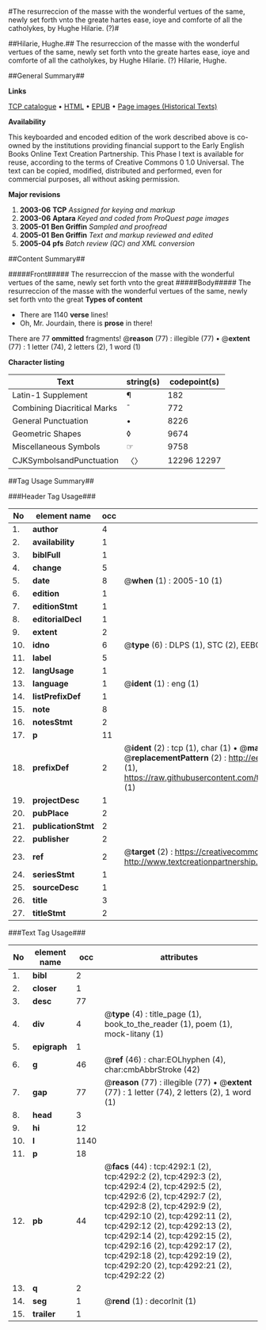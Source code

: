 #The resurreccion of the masse with the wonderful vertues of the same, newly set forth vnto the greate hartes ease, ioye and comforte of all the catholykes, by Hughe Hilarie. (?)#

##Hilarie, Hughe.##
The resurreccion of the masse with the wonderful vertues of the same, newly set forth vnto the greate hartes ease, ioye and comforte of all the catholykes, by Hughe Hilarie. (?)
Hilarie, Hughe.

##General Summary##

**Links**

[TCP catalogue](http://www.ota.ox.ac.uk/tcp/)  • 
[HTML](http://tei.it.ox.ac.uk/tcp/Texts-HTML/free/A03/A03337.html)  • 
[EPUB](http://tei.it.ox.ac.uk/tcp/Texts-EPUB/free/A03/A03337.epub) • 
[Page images (Historical Texts)](https://data.historicaltexts.jisc.ac.uk/view?pubId=eebo-99839836e&pageId=eebo-99839836e-4292-1)

**Availability**

This keyboarded and encoded edition of the
	       work described above is co-owned by the institutions
	       providing financial support to the Early English Books
	       Online Text Creation Partnership. This Phase I text is
	       available for reuse, according to the terms of Creative
	       Commons 0 1.0 Universal. The text can be copied,
	       modified, distributed and performed, even for
	       commercial purposes, all without asking permission.

**Major revisions**

1. __2003-06__ __TCP__ *Assigned for keying and markup*
1. __2003-06__ __Aptara__ *Keyed and coded from ProQuest page images*
1. __2005-01__ __Ben Griffin__ *Sampled and proofread*
1. __2005-01__ __Ben Griffin__ *Text and markup reviewed and edited*
1. __2005-04__ __pfs__ *Batch review (QC) and XML conversion*

##Content Summary##

#####Front#####
The resurreccion of the masse with the wonderful vertues of the same, newly set forth vnto the great
#####Body#####
The resurreccion of the masse with the wonderful vertues of the same, newly set forth vnto the great
**Types of content**

  * There are 1140 **verse** lines!
  * Oh, Mr. Jourdain, there is **prose** in there!

There are 77 **ommitted** fragments! 
 @__reason__ (77) : illegible (77)  •  @__extent__ (77) : 1 letter (74), 2 letters (2), 1 word (1)

**Character listing**


|Text|string(s)|codepoint(s)|
|---|---|---|
|Latin-1 Supplement|¶|182|
|Combining             Diacritical Marks|̄|772|
|General Punctuation|•|8226|
|Geometric Shapes|◊|9674|
|Miscellaneous Symbols|☞|9758|
|CJKSymbolsandPunctuation|〈〉|12296 12297|

##Tag Usage Summary##

###Header Tag Usage###

|No|element name|occ|attributes|
|---|---|---|---|
|1.|__author__|4||
|2.|__availability__|1||
|3.|__biblFull__|1||
|4.|__change__|5||
|5.|__date__|8| @__when__ (1) : 2005-10 (1)|
|6.|__edition__|1||
|7.|__editionStmt__|1||
|8.|__editorialDecl__|1||
|9.|__extent__|2||
|10.|__idno__|6| @__type__ (6) : DLPS (1), STC (2), EEBO-CITATION (1), PROQUEST (1), VID (1)|
|11.|__label__|5||
|12.|__langUsage__|1||
|13.|__language__|1| @__ident__ (1) : eng (1)|
|14.|__listPrefixDef__|1||
|15.|__note__|8||
|16.|__notesStmt__|2||
|17.|__p__|11||
|18.|__prefixDef__|2| @__ident__ (2) : tcp (1), char (1)  •  @__matchPattern__ (2) : ([0-9\-]+):([0-9IVX]+) (1), (.+) (1)  •  @__replacementPattern__ (2) : http://eebo.chadwyck.com/downloadtiff?vid=$1&page=$2 (1), https://raw.githubusercontent.com/textcreationpartnership/Texts/master/tcpchars.xml#$1 (1)|
|19.|__projectDesc__|1||
|20.|__pubPlace__|2||
|21.|__publicationStmt__|2||
|22.|__publisher__|2||
|23.|__ref__|2| @__target__ (2) : https://creativecommons.org/publicdomain/zero/1.0/ (1), http://www.textcreationpartnership.org/docs/. (1)|
|24.|__seriesStmt__|1||
|25.|__sourceDesc__|1||
|26.|__title__|3||
|27.|__titleStmt__|2||


###Text Tag Usage###

|No|element name|occ|attributes|
|---|---|---|---|
|1.|__bibl__|2||
|2.|__closer__|1||
|3.|__desc__|77||
|4.|__div__|4| @__type__ (4) : title_page (1), book_to_the_reader (1), poem (1), mock-litany (1)|
|5.|__epigraph__|1||
|6.|__g__|46| @__ref__ (46) : char:EOLhyphen (4), char:cmbAbbrStroke (42)|
|7.|__gap__|77| @__reason__ (77) : illegible (77)  •  @__extent__ (77) : 1 letter (74), 2 letters (2), 1 word (1)|
|8.|__head__|3||
|9.|__hi__|12||
|10.|__l__|1140||
|11.|__p__|18||
|12.|__pb__|44| @__facs__ (44) : tcp:4292:1 (2), tcp:4292:2 (2), tcp:4292:3 (2), tcp:4292:4 (2), tcp:4292:5 (2), tcp:4292:6 (2), tcp:4292:7 (2), tcp:4292:8 (2), tcp:4292:9 (2), tcp:4292:10 (2), tcp:4292:11 (2), tcp:4292:12 (2), tcp:4292:13 (2), tcp:4292:14 (2), tcp:4292:15 (2), tcp:4292:16 (2), tcp:4292:17 (2), tcp:4292:18 (2), tcp:4292:19 (2), tcp:4292:20 (2), tcp:4292:21 (2), tcp:4292:22 (2)|
|13.|__q__|2||
|14.|__seg__|1| @__rend__ (1) : decorInit (1)|
|15.|__trailer__|1||
